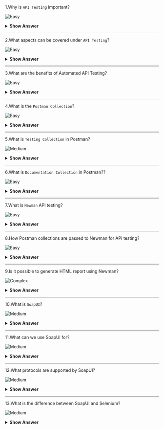 1.Why is `API Testing` important?

![Easy](https://raw.githubusercontent.com/revaturelabs/interviewquestions/aef8eff919a3b083089641381ed9a9101ed21fba/ComplexityTags/simple%20(2).svg)

<details markdown="1">
<summary><b>Show Answer</b></summary>
<blockquote markdown="1">

- API Testing is important for ensuring that the API which we built performs as expected when faced with a wide variety of expected and unexpected requests.

</blockquote>
</details>
  
---

2.What aspects can be covered under `API Testing`?

![Easy](https://raw.githubusercontent.com/revaturelabs/interviewquestions/aef8eff919a3b083089641381ed9a9101ed21fba/ComplexityTags/simple%20(2).svg)

<details markdown="1">
<summary><b>Show Answer</b></summary>
<blockquote markdown="1">

API testing can be done on the below aspects:
- `Functional Testing`: Checks API's functionality, takes payload in the form of JSON or XML and provides the response code and response body.
- `Load Testing`:  Checks the performance under the specific load and determines how much traffic the API can handle before being overloaded.
- `Security Testing`: Checks vulnerabilities like authentication and sensitive data is encrypted over HTTP and includes penetration testing validating authentication.

</blockquote>
</details>
  
---

3.What are the benefits of Automated API Testing?

![Easy](https://raw.githubusercontent.com/revaturelabs/interviewquestions/aef8eff919a3b083089641381ed9a9101ed21fba/ComplexityTags/simple%20(2).svg)

<details markdown="1"><summary><b> Show Answer</b></summary>

<blockquote markdown="1">

There are many benefits to automating API testing, including:
- **Improved accuracy**: Automated tests improves precision over manual testing.
- **Reduced cost**: Comparatively less expensive to run than manual tests.
- **Increased coverage**: Can cover a larger area of functionality than manual tests.
- **Faster feedback**: Quicker results than manual tests.
- **Easier maintenance**: Easier to maintain and update than manual tests.
- **Reduced human error**: Produce fewer errors than manual tests run by DevOps.

</blockquote>

</details>

---

4.What is the `Postman Collection`?

![Easy](https://raw.githubusercontent.com/revaturelabs/interviewquestions/aef8eff919a3b083089641381ed9a9101ed21fba/ComplexityTags/simple%20(2).svg)

<details markdown="1">
<summary><b>Show Answer</b></summary>
<blockquote markdown="1">

- `Postman Collection` is a tidy way to group our API requests together so you can save, reuse, and share them with others.
  
  
</blockquote>
</details>
  
---

5.What is `Testing Collection` in Postman?

![Medium](https://raw.githubusercontent.com/revaturelabs/interviewquestions/aef8eff919a3b083089641381ed9a9101ed21fba/ComplexityTags/Medium%20(2).svg)

<details markdown="1">
<summary><b>Show Answer</b></summary>
<blockquote markdown="1">

- Testing Collection in Postman is used for testing the behaviour of our API.
- We can communicate with other team members about how API functions or demonstrate the API’s behaviour under various circumstances.

</blockquote>
</details>
  
---
  
6.What is `Documentation Collection` in Postman??

![Easy](https://raw.githubusercontent.com/revaturelabs/interviewquestions/aef8eff919a3b083089641381ed9a9101ed21fba/ComplexityTags/simple%20(2).svg)

<details markdown="1"><summary><b> Show Answer</b></summary>

<blockquote markdown="1">

- Documentation Collection in Postman is used for documentation or showing others how to consume the API.
- Documentation should cover why the APIs used are important, and the how and why to use each endpoint, with examples.
     
</blockquote>

</details>

---

7.What is `Newman` API testing?
   
![Easy](https://raw.githubusercontent.com/revaturelabs/interviewquestions/aef8eff919a3b083089641381ed9a9101ed21fba/ComplexityTags/simple%20(2).svg)

<details markdown="1"><summary><b> Show Answer</b></summary>

<blockquote markdown="1">

- `Newman` is a command-line Collection Runner for Postman.
- We can run and test a Postman Collection directly from the command line.
- It's built with extensibility in mind and easily integrates with CI servers and build systems.
- Newman resides in the npm registry and on GitHub.

</blockquote>

</details>
  
---

8.How Postman collections are passed to Newman for API testing?
   
![Easy](https://raw.githubusercontent.com/revaturelabs/interviewquestions/aef8eff919a3b083089641381ed9a9101ed21fba/ComplexityTags/simple%20(2).svg)

<details markdown="1"><summary><b> Show Answer</b></summary>

<blockquote markdown="1">

- Newman expects or consumes the JSON version of the collection as input.
- It can be obtained by simply exporting the collection in JSON collection format from the postman or the URL of the Postman collection which is nothing but the same JSON that’s obtained by the collection export.

```
newman run {{collectionJsonPath}}
      OR
newman run {{collectionUrl}}
```

</blockquote>

</details>
  
---

9.Is it possible to generate HTML report using Newman?
   
![Complex](https://github.com/revaturelabs/interviewquestions/blob/dev/ComplexityTags/Complex%20(2).svg)

<details markdown="1"><summary><b> Show Answer</b></summary>

<blockquote markdown="1">

- There are few custom node modules available for generating Newman test execution reports.
- First, we need to install the `newman-HTML-reporter` module.

```
npm install -g newman-reporter-html
```
- Once the node module is installed, it can be used along with the Newman run command as follows:

```
newman run Postman_Newman_Collection.json -e enVariable.json -r html
```
- The '-r' flag, indicates the newman-reporter-html module to be used with the Newman collection run.

</blockquote>

</details>
  
---

10.What is `SoapUI`?

![Medium](https://raw.githubusercontent.com/revaturelabs/interviewquestions/aef8eff919a3b083089641381ed9a9101ed21fba/ComplexityTags/Medium%20(2).svg)

<details markdown="1">
<summary><b>Show Answer</b></summary>
<blockquote markdown="1">

- `SoapUI` is a tool for testing Web Services; these can be the SOAP Web Services as well as RESTful Web Services or HTTP-based services.
- `SoapUI` is an Open Source and completely free tool with a commercial companion called `ReadyAPI` that has extra functionality for companies with mission-critical Web Services.

</blockquote>
</details>
  
---

11.What can we use SoapUI for?

![Medium](https://raw.githubusercontent.com/revaturelabs/interviewquestions/aef8eff919a3b083089641381ed9a9101ed21fba/ComplexityTags/Medium%20(2).svg)

<details markdown="1">
<summary><b>Show Answer</b></summary>
<blockquote markdown="1">

- SoapUI can be used for complete RESTful API and SOAP Web Service testing.
- We can do Functional Testing, Performance Testing, Interoperability Testing & Regression Testing etc using SoapUI.
- Using SoapUI we can-
  - simulate Web Services.
  - record tests and use them Later.
  - create code stubs from the WSDL.
  - create REST specifications (WADL)from recorded communication.
  - Just right-click a functional test and run it as a load test.
  
</blockquote>
</details>
  
---

12.What protocols are supported by SoapUI?

![Medium](https://raw.githubusercontent.com/revaturelabs/interviewquestions/aef8eff919a3b083089641381ed9a9101ed21fba/ComplexityTags/Medium%20(2).svg)

<details markdown="1">
<summary><b>Show Answer</b></summary>
<blockquote markdown="1">

- SoapUI has the most comprehensive support for various protocols as shown below:
  ![SoapUI protocols](https://user-images.githubusercontent.com/110081175/200236666-56cd75e8-7256-4ed6-8f67-c34b4437bd0a.PNG)
  
</blockquote>
</details>
  
---

13.What is the difference between SoapUI and Selenium?

![Medium](https://raw.githubusercontent.com/revaturelabs/interviewquestions/aef8eff919a3b083089641381ed9a9101ed21fba/ComplexityTags/Medium%20(2).svg)

<details markdown="1">
<summary><b>Show Answer</b></summary>
<blockquote markdown="1">

|SoapUI                               |Selenium                           |
|-------------------------------------|-----------------------------------|
| SoapUI is NOT used for User Interface Testing.It is only used for WebAPI or WebService Testing | Selenium is used for User Interface Testing.|
| Capability to test the data sent and received between the web browser and a web server.Can test protocols/technologies such as REST, and SOAP.| Selenium cannot test protocols, but it can test the UI behaviour.|
| SoapUI is able to perform functional, load and Security Testing of the above-mentioned technologies.| Selenium can perform only Functional Testing.Performance Testing to some extent because we can track execution time with regards to the performance but cannot test multi-user and multi-tenancy.Selenium certainly cannot be used for security testing.|
|SoapUI is PROTOCOL Dependent and NOT browser dependent.| Selenium depends on the browser’s capabilities.|
</blockquote>
</details>
